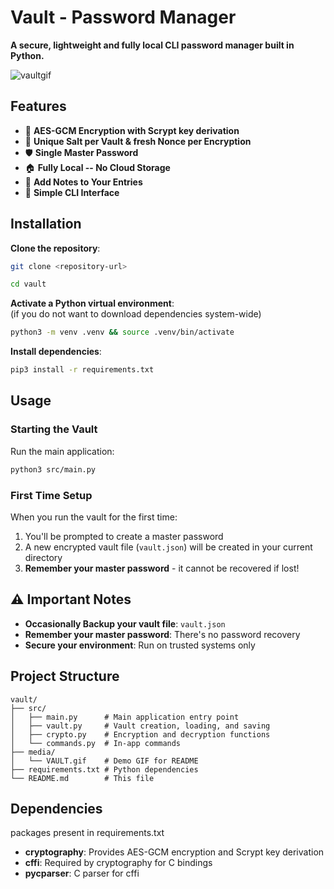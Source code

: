 # Vault - Password Manager

**A secure, lightweight and fully local CLI password manager built in Python.**

![vaultgif](media/VAULT.gif)

## Features

- 🔐 **AES-GCM Encryption  with Scrypt key derivation**
- 🎲 **Unique Salt per Vault & fresh Nonce per Encryption**
- 🛡️ **Single Master Password**
- 🏠 **Fully Local -- No Cloud Storage**
- 📝 **Add Notes to Your Entries**
- 📱 **Simple CLI Interface**

## Installation

**Clone the repository**:

  ```bash
  git clone <repository-url>
  ```

  ```bash
  cd vault
  ```

**Activate a Python virtual environment**:  
(if you do not want to download dependencies system-wide)

  ```bash
  python3 -m venv .venv && source .venv/bin/activate
   ```

**Install dependencies**:

  ```bash
  pip3 install -r requirements.txt 
   ```

## Usage

### Starting the Vault

Run the main application:

```bash
python3 src/main.py
```

### First Time Setup

When you run the vault for the first time:

1. You'll be prompted to create a master password
2. A new encrypted vault file (`vault.json`) will be created in your current directory
3. **Remember your master password** - it cannot be recovered if lost!

## ⚠️ Important Notes

- **Occasionally Backup your vault file**: `vault.json`
- **Remember your master password**: There's no password recovery
- **Secure your environment**: Run on trusted systems only

## Project Structure

```
vault/
├── src/
│   ├── main.py      # Main application entry point
│   ├── vault.py     # Vault creation, loading, and saving
│   ├── crypto.py    # Encryption and decryption functions
│   └── commands.py  # In-app commands
├── media/
│   └── VAULT.gif    # Demo GIF for README
├── requirements.txt # Python dependencies
└── README.md        # This file
```

## Dependencies

packages present in requirements.txt

- **cryptography**: Provides AES-GCM encryption and Scrypt key derivation
- **cffi**: Required by cryptography for C bindings
- **pycparser**: C parser for cffi

